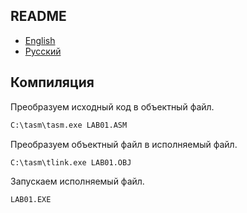 ## README

- [English](README.md)
- [Русский](README-ru.md)

## Компиляция

Преобразуем исходный код в объектный файл.

```cmd
C:\tasm\tasm.exe LAB01.ASM
```

Преобразуем объектный файл в исполняемый файл.

```cmd
C:\tasm\tlink.exe LAB01.OBJ
```

Запускаем исполняемый файл.

```cmd
LAB01.EXE
```
